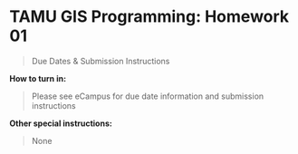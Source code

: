 # TAMU GIS Programming: Homework 01 
> Due Dates & Submission Instructions


**How to turn in:**
> Please see eCampus for due date information and submission instructions

**Other special instructions:**
> None

